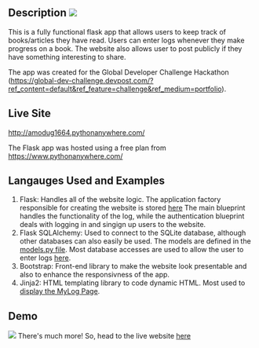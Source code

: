 **Description** ![](application/static/images/logo.png=50x50)
---
This is a fully functional flask app that allows users to keep track of books/articles they have read. Users can enter logs whenever they make progress on a book. The website also allows user to post publicly if they have something interesting to share.



The app was created for the Global Developer Challenge Hackathon (https://global-dev-challenge.devpost.com/?ref_content=default&ref_feature=challenge&ref_medium=portfolio).

**Live Site**
---
http://amodug1664.pythonanywhere.com/

The Flask app was hosted using a free plan from https://www.pythonanywhere.com/

**Langauges Used and Examples**
---
1) Flask: Handles all of the website logic. The application factory responsible for creating the website is stored [here](application/__init__.py)
  The main blueprint handles the functionality of the log, while the authentication blueprint deals with logging in and singign up users to the website.
2) Flask SQLAlchemy: Used to connect to the SQLite database, although other databases can also easily be used. The models are defined in the [models.py file](application/models.py). Most database accesses are used to allow the user to enter logs [here](application/routes.py).
3) Bootstrap: Front-end library to make the website look presentable and also to enhance the responsivness of the app.
4) Jinja2: HTML templating library to code dynamic HTML. Most used to [display the MyLog Page](application/templates/mylog.html).

**Demo**
---
![](https://media.giphy.com/media/VGJy7uIBT43XtrCbch/giphy.gif)
There's much more! So, head to the live website [here](http://amodug1664.pythonanywhere.com/)
